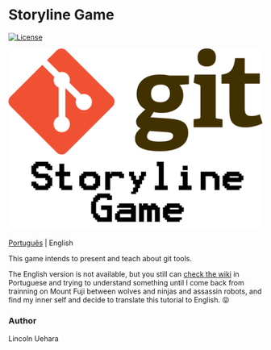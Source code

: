 # Storyline Game

[![License](https://img.shields.io/github/license/LincolnUehara/storylineGame)](https://github.com/LincolnUehara/storylineGame/blob/master/LICENSE.txt)

<p align="center">
<img src="https://github.com/LincolnUehara/storylineGame/blob/master/fig/homeCover.png" width="512">
</p>

[Português](https://github.com/LincolnUehara/storylineGame/blob/master/README.md) | English

This game intends to present and teach about git tools.

The English version is not available, but you still can [check the wiki](https://github.com/LincolnUehara/storylineGame/wiki) in Portuguese and trying to understand something until I come back from trainning on Mount Fuji between wolves and ninjas and assassin robots, and find my inner self and decide to translate this tutorial to English. :stuck_out_tongue_closed_eyes:

### Author

Lincoln Uehara
